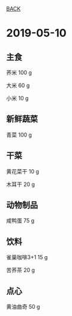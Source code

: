 [BACK](../)

# 2019-05-10

## 主食
荞米			100 g

大米			60 g

小米			10 g

## 新鲜蔬菜
青菜			100 g


## 干菜			
黄花菜干		10 g

木耳干		    20 g

## 动物制品
咸鸭蛋		    75 g

## 饮料
雀巢咖啡3+1	    15 g

苦荞茶          20 g

## 点心
黄油曲奇        50 g